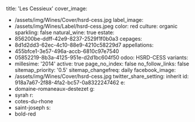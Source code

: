 title: 'Les Cessieux'
cover_image:
  - /assets/img/Wines/Cover/hsrd-cess.jpg
label_image:
  - /assets/img/Wines/Label/hsrd-cess.jpeg
color: red
culture: organic
sparkling: false
natural_wine: true
estate:
  - 856200be-ddff-42e9-8237-2529f1f0b0a3
cepages:
  - 8d1d2dd3-62ec-4c10-88e9-4210c58229d7
appellations:
  - 455bfce1-3e57-496a-accb-6810c97e7540
  - 05852219-8b3a-4125-951e-d2d1bc604f50
odoo: HSRD-CESS
variants:
  -
    millesime: '2014'
    active: true
page_no_index: false
no_follow_links: false
sitemap_priority: '0.5'
sitemap_changefreq: daily
facebook_image:
  - /assets/img/Wines/Cover/hsrd-cess.jpg
twitter_share_setting: inherit
id: 918a7a67-2f88-4fa2-bc57-0a8322247462
e:
  - domaine-romaneaux-destezet
g:
  - syrah
r:
  - cotes-du-rhone
  - saint-joseph
s:
  - bold-red
